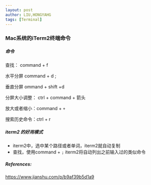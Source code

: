 ```yaml
---
layout: post
author: LIU,HONGYAHG
tags: [Terminal]
---
```




### Mac系统的iTerm2终端命令

##### 命令

查找： command + f

水平分屏 command + d ;

垂直分屏 ommand + shift +d 

分屏大小调整：  ctrl + command + 箭头

放大或者缩小：command +  `+` 

搜索历史命令：ctrl + r



##### iterm2 的好用模式



- iterm2中，选中某个路径或者单词，iterm2就自动复制
- 查找，使用command + `;` iterm2将自动列出之前输入过的类似命令





##### References:

https://www.jianshu.com/p/b9af39b5d1a9

